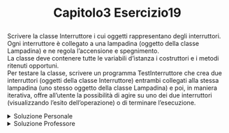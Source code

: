 # <p align=center> Capitolo3 Esercizio19 </p>

Scrivere la classe Interruttore i cui oggetti rappresentano degli
interruttori. <br> 
Ogni interruttore è collegato a una lampadina (oggetto
della classe Lampadina) e ne regola l’accensione e spegnimento. <br> La classe deve contenere tutte le variabili d’istanza i costruttori e i metodi ritenuti opportuni. <br>
Per testare la classe, scrivere un programma TestInterruttore che crea due interruttori (oggetti della
classe Interruttore) entrambi collegati alla stessa lampadina (uno
stesso oggetto della classe Lampadina) e poi, in maniera iterativa,
offre all’utente la possibilità di agire su uno dei due interruttori
(visualizzando l’esito dell’operazione) o di terminare l’esecuzione.

<details closed> 

<summary> Soluzione Personale </summary>

[Lampadina.java](https://github.com/FedVlogger17/Uni-Notes/blob/main/Primo%20Anno/Secondo%20Semestre/Metodologie%20di%20Programmazione/Esercizi/Esercizi%20Capitolo%203/Esercizio_19/src/Esercizio19/Lampadina.java) <br>
[Interruttore.java](https://github.com/FedVlogger17/Uni-Notes/blob/main/Primo%20Anno/Secondo%20Semestre/Metodologie%20di%20Programmazione/Esercizi/Esercizi%20Capitolo%203/Esercizio_19/src/Esercizio19/Interruttore.java) <br>
[TestInterruttore.java](https://github.com/FedVlogger17/Uni-Notes/blob/main/Primo%20Anno/Secondo%20Semestre/Metodologie%20di%20Programmazione/Esercizi/Esercizi%20Capitolo%203/Esercizio_19/src/Esercizio19/TestInterruttore.java)

</details>

<details closed>

<summary> Soluzione Professore </summary>

[Lampadina.java](https://github.com/FedVlogger17/Uni-Notes/blob/main/Primo%20Anno/Secondo%20Semestre/Metodologie%20di%20Programmazione/Esercizi/Esercizi%20Capitolo%203/Esercizio_19/src/Esercizio19Prof/Lampadina.java) <br>
[Interruttore.java](https://github.com/FedVlogger17/Uni-Notes/blob/main/Primo%20Anno/Secondo%20Semestre/Metodologie%20di%20Programmazione/Esercizi/Esercizi%20Capitolo%203/Esercizio_19/src/Esercizio19Prof/Interruttore.java) <br>
[TestInterruttore.java](https://github.com/FedVlogger17/Uni-Notes/blob/main/Primo%20Anno/Secondo%20Semestre/Metodologie%20di%20Programmazione/Esercizi/Esercizi%20Capitolo%203/Esercizio_19/src/Esercizio19Prof/TestInterruttore.java)

</details>
